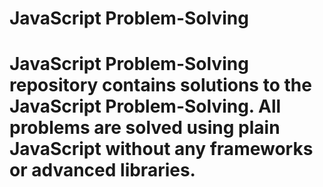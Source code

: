 # JavaScript Problem-Solving

# JavaScript Problem-Solving repository contains solutions to the **JavaScript Problem-Solving**. All problems are solved using **plain JavaScript** without any frameworks or advanced libraries.
